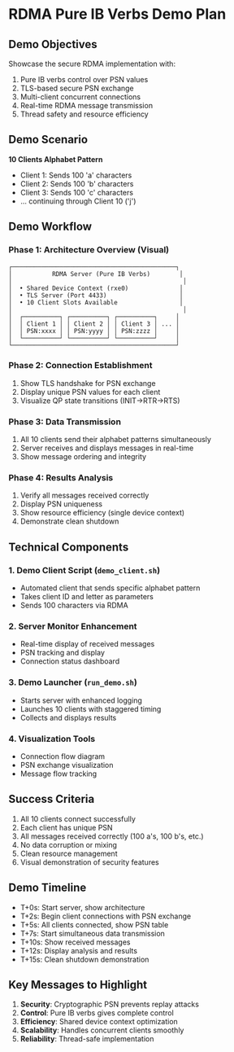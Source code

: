 # RDMA Pure IB Verbs Demo Plan

## Demo Objectives
Showcase the secure RDMA implementation with:
1. Pure IB verbs control over PSN values
2. TLS-based secure PSN exchange
3. Multi-client concurrent connections
4. Real-time RDMA message transmission
5. Thread safety and resource efficiency

## Demo Scenario
**10 Clients Alphabet Pattern**
- Client 1: Sends 100 'a' characters
- Client 2: Sends 100 'b' characters  
- Client 3: Sends 100 'c' characters
- ... continuing through Client 10 ('j')

## Demo Workflow

### Phase 1: Architecture Overview (Visual)
```
┌─────────────────────────────────────────────┐
│           RDMA Server (Pure IB Verbs)        │
│                                               │
│  • Shared Device Context (rxe0)              │
│  • TLS Server (Port 4433)                    │
│  • 10 Client Slots Available                 │
│                                               │
│  ┌──────────┐ ┌──────────┐ ┌──────────┐     │
│  │ Client 1 │ │ Client 2 │ │ Client 3 │ ... │
│  │ PSN:xxxx │ │ PSN:yyyy │ │ PSN:zzzz │     │
│  └──────────┘ └──────────┘ └──────────┘     │
└─────────────────────────────────────────────┘
```

### Phase 2: Connection Establishment
1. Show TLS handshake for PSN exchange
2. Display unique PSN values for each client
3. Visualize QP state transitions (INIT→RTR→RTS)

### Phase 3: Data Transmission
1. All 10 clients send their alphabet patterns simultaneously
2. Server receives and displays messages in real-time
3. Show message ordering and integrity

### Phase 4: Results Analysis
1. Verify all messages received correctly
2. Display PSN uniqueness
3. Show resource efficiency (single device context)
4. Demonstrate clean shutdown

## Technical Components

### 1. Demo Client Script (`demo_client.sh`)
- Automated client that sends specific alphabet pattern
- Takes client ID and letter as parameters
- Sends 100 characters via RDMA

### 2. Server Monitor Enhancement
- Real-time display of received messages
- PSN tracking and display
- Connection status dashboard

### 3. Demo Launcher (`run_demo.sh`)
- Starts server with enhanced logging
- Launches 10 clients with staggered timing
- Collects and displays results

### 4. Visualization Tools
- Connection flow diagram
- PSN exchange visualization
- Message flow tracking

## Success Criteria
1. All 10 clients connect successfully
2. Each client has unique PSN
3. All messages received correctly (100 a's, 100 b's, etc.)
4. No data corruption or mixing
5. Clean resource management
6. Visual demonstration of security features

## Demo Timeline
- T+0s: Start server, show architecture
- T+2s: Begin client connections with PSN exchange
- T+5s: All clients connected, show PSN table
- T+7s: Start simultaneous data transmission
- T+10s: Show received messages
- T+12s: Display analysis and results
- T+15s: Clean shutdown demonstration

## Key Messages to Highlight
1. **Security**: Cryptographic PSN prevents replay attacks
2. **Control**: Pure IB verbs gives complete control
3. **Efficiency**: Shared device context optimization
4. **Scalability**: Handles concurrent clients smoothly
5. **Reliability**: Thread-safe implementation